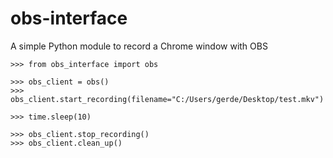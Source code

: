 # obs-interface

A simple Python module to record a Chrome window with OBS

```
>>> from obs_interface import obs

>>> obs_client = obs()
>>> obs_client.start_recording(filename="C:/Users/gerde/Desktop/test.mkv")

>>> time.sleep(10)

>>> obs_client.stop_recording()
>>> obs_client.clean_up()

```
